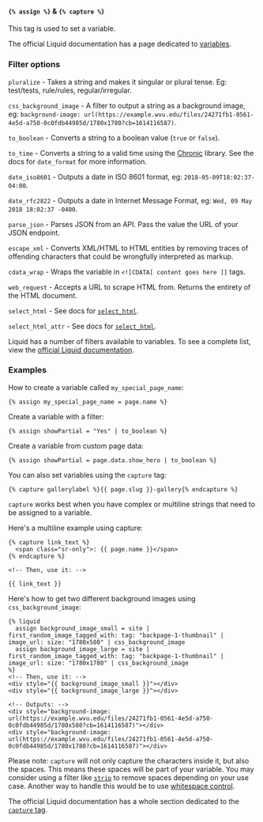 #### `{% assign %}` & `{% capture %}`

This tag is used to set a variable.

The official Liquid documentation has a page dedicated to [variables](https://shopify.github.io/liquid/tags/variable/).

### Filter options

`pluralize` - Takes a string and makes it singular or plural tense. Eg: test/tests, rule/rules, regular/irregular.

`css_background_image` - A filter to output a string as a background image, eg: `background-image: url(https://example.wvu.edu/files/24271fb1-0561-4e5d-a750-0c0fdb44985d/1780x1780?cb=1614116587)`. 

`to_boolean` - Converts a string to a boolean value (`true` or `false`).

`to_time` - Converts a string to a valid time using the [Chronic](https://github.com/mojombo/chronic) library. See the docs for `date_format` for more information.

`date_iso8601` - Outputs a date in ISO 8601 format, eg: `2018-05-09T18:02:37-04:00`.

`date_rfc2822` - Outputs a date in Internet Message Format, eg: `Wed, 09 May 2018 18:02:37 -0400`.

`parse_json` - Parses JSON from an API. Pass the value the URL of your JSON endpoint.

`escape_xml` - Converts XML/HTML to HTML entities by removing traces of offending characters that could be wrongfully interpreted as markup.

`cdata_wrap` - Wraps the variable in `<![CDATA[ content goes here ]]` tags.

`web_request` - Accepts a URL to scrape HTML from. Returns the entirety of the HTML document.

`select_html` - See docs for [`select_html`](https://cleanslatecms.wvu.edu/how-to/theme-development/tag-index/r-select-html).

`select_html_attr` - See docs for [`select_html`](https://cleanslatecms.wvu.edu/how-to/theme-development/tag-index/r-select-html).

Liquid has a number of filters available to variables. To see a complete list, view the [official Liquid documentation](https://shopify.github.io/liquid/basics/introduction/#filters).

### Examples

How to create a variable called `my_special_page_name`:

```
{% assign my_special_page_name = page.name %}
```

Create a variable with a filter:

```
{% assign showPartial = "Yes" | to_boolean %}
```

Create a variable from custom page data:

```
{% assign showPartial = page.data.show_hero | to_boolean %}
```

You can also set variables using the `capture` tag:

```
{% capture gallerylabel %}{{ page.slug }}-gallery{% endcapture %}
```

`capture` works best when you have complex or multiline strings that need to be assigned to a variable.

Here's a multiline example using capture:

```
{% capture link_text %}
  <span class="sr-only">: {{ page.name }}</span>
{% endcapture %}

<!-- Then, use it: -->

{{ link_text }}
```

Here's how to get two different background images using `css_background_image`:

```
{% liquid
  assign background_image_small = site | first_random_image_tagged_with: tag: "backpage-1-thumbnail" | image_url: size: "1780x580" | css_background_image
  assign background_image_large = site | first_random_image_tagged_with: tag: "backpage-1-thumbnail" | image_url: size: "1780x1780" | css_background_image
%}
<!-- Then, use it: -->
<div style="{{ background_image_small }}"></div>
<div style="{{ background_image_large }}"></div>

<!-- Outputs: -->
<div style="background-image: url(https://example.wvu.edu/files/24271fb1-0561-4e5d-a750-0c0fdb44985d/1780x580?cb=1614116587)"></div>
<div style="background-image: url(https://example.wvu.edu/files/24271fb1-0561-4e5d-a750-0c0fdb44985d/1780x1780?cb=1614116587)"></div>
```

Please note: `capture` will not only capture the characters inside it, but also the spaces. This means these spaces will be part of your variable. You may consider using a filter like [`strip`](https://shopify.github.io/liquid/filters/strip/) to remove spaces depending on your use case. Another way to handle this would be to use [whitespace control](https://shopify.github.io/liquid/basics/whitespace/).

The official Liquid documentation has a whole section dedicated to the [`capture` tag](https://shopify.github.io/liquid/tags/variable/#capture).
